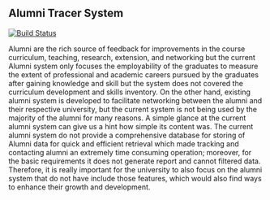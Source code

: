 ## Alumni Tracer System

[![Build Status](https://travis-ci.org/laravel/framework.svg)](http://facebook.com/vanzjurel)
<!-- [![Total Downloads](https://poser.pugx.org/laravel/framework/downloads.svg)](https://packagist.org/packages/laravel/framework)
[![Latest Stable Version](https://poser.pugx.org/laravel/framework/v/stable.svg)](https://packagist.org/packages/laravel/framework)
[![Latest Unstable Version](https://poser.pugx.org/laravel/framework/v/unstable.svg)](https://packagist.org/packages/laravel/framework)
[![License](https://poser.pugx.org/laravel/framework/license.svg)](https://packagist.org/packages/laravel/framework) -->

Alumni are the rich source of feedback for improvements in the course curriculum, teaching, research, extension, and networking but the current Alumni system only focuses the employability of the graduates to measure the extent of professional and academic careers pursued by the graduates after gaining knowledge and skill but the system does not covered the curriculum development and skills inventory.
On the other hand, existing alumni system is developed to facilitate networking between the alumni and their respective university, but the current system is not being used by the majority of the alumni for many reasons. A simple glance at the current alumni system can give us a hint how simple its content was. The current alumni system do not provide a comprehensive database for storing of Alumni data for quick and efficient retrieval which made tracking and contacting alumni an extremely time consuming operation; moreover, for the basic requirements it does not generate report and cannot filtered data. Therefore, it is really important for the university to also focus on the alumni system that do not have include those features, which would also find ways to enhance their growth and development.

<!-- ## Official Documentation

Documentation for the entire framework can be found on the [Laravel website](http://laravel.com/docs). -->

<!-- ### Contributing To Laravel

**All issues and pull requests should be filed on the [laravel/framework](http://github.com/laravel/framework) repository.** -->

<!-- ### License

The Laravel framework is open-sourced software licensed under the [MIT license](http://opensource.org/licenses/MIT) -->
